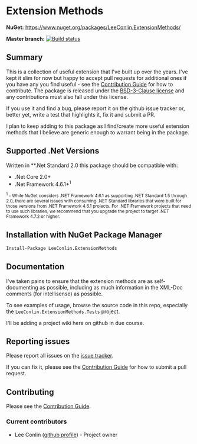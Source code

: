 # Extension Methods

**NuGet:** https://www.nuget.org/packages/LeeConlin.ExtensionMethods/

**Master branch:** [![Build status](https://ci.appveyor.com/api/projects/status/v6hm7m45f9nyl9ib/branch/master?svg=true)](https://ci.appveyor.com/project/hades200082/leeconlin-extensionmethods/branch/master)

## Summary

This is a collection of useful extension that I've built up over the years. I've kept it slim for now but happy to accept pull requests for additional ones if you have any you find useful - see the [Contribution Guide](https://github.com/hades200082/LeeConlin-ExtensionMethods/blob/master/CONTRIBUTING.md) for how to contribute. The package is released under the [BSD-3-Clause license](https://github.com/hades200082/LeeConlin-ExtensionMethods/blob/master/LICENSE.md) and any contributions must also fall under this license.

If you use it and find a bug, please report it on the github issue tracker or, better yet, write a test that highlights it, fix it and submit a PR.

I plan to keep adding to this package as I find/create more useful extension methods that I believe are generic enough to warrant being in the package.

## Supported .Net Versions

Written in **.Net Standard 2.0 this package should be compatible with:

- .Net Core 2.0+
- .Net Framework 4.6.1+<sup>1</sup>

<small><sup>1</sup> - While NuGet considers .NET Framework 4.6.1 as supporting .NET Standard 1.5 through 2.0, there are several issues with consuming .NET Standard libraries that were built for those versions from .NET Framework 4.6.1 projects. For .NET Framework projects that need to use such libraries, we recommend that you upgrade the project to target .NET Framework 4.7.2 or higher.</small>

## Installation with NuGet Package Manager

```bash
Install-Package LeeConlin.ExtensionMethods
```

## Documentation

I've taken pains to ensure that the extension methods are as self-documenting as possible, including as much information in the XML-Doc comments (for intellisense) as possible.

To see examples of usage, browse the source code in this repo, especially the `LeeConlin.ExtensionMethods.Tests` project. 

I'll be adding a project wiki here on github in due course.

## Reporting issues

Please report all issues on the [issue tracker](https://github.com/hades200082/LeeConlin-ExtensionMethods/issues).

If you can fix it, please see the [Contribution Guide](https://github.com/hades200082/LeeConlin-ExtensionMethods/blob/master/CONTRIBUTING.md) for how to submit a pull request.

## Contributing

Please see the [Contribution Guide](https://github.com/hades200082/LeeConlin-ExtensionMethods/blob/master/CONTRIBUTING.md).

### Current contributors

- Lee Conlin ([github profile](https://github.com/hades200082)) - Project owner